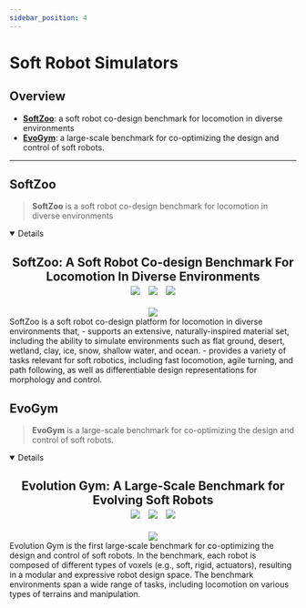 ```yaml
---
sidebar_position: 4
---
```


# Soft Robot Simulators

## Overview
- [**SoftZoo**](#softzoo): a soft robot co-design benchmark for locomotion in diverse environments
- [**EvoGym**](#evogym): a large-scale benchmark for co-optimizing the design and control of soft robots.

---

## SoftZoo
> **SoftZoo** is a soft robot co-design benchmark for locomotion in diverse environments

<details open>
<h2 align="center">
  <b>SoftZoo: A Soft Robot Co-design Benchmark For Locomotion In Diverse Environments</b>

<div align="center">
    <a href="https://github.com/zswang666/softzoo" target="_blank"><img src="https://img.shields.io/badge/Website-SoftZoo-red"></img></a>
    &nbsp;
    <a href="https://openreview.net/pdf?id=Xyme9p1rpZw" target="_blank"><img src="https://img.shields.io/badge/Paper-OpenReview-green"></img></a>
    &nbsp;
    <a href="https://github.com/zswang666/softzoo" target="_blank"><img src="https://img.shields.io/badge/Source-Code-purple"></img></a>
</div>
</h2>

<div align="center">
<div style={{ textAlign: 'center' }}>
    <img src="https://github.com/zswang666/softzoo/raw/main/imgs/demo.png"  />
  </div>
</div>
SoftZoo is a soft robot co-design platform for locomotion in diverse environments that,
- supports an extensive, naturally-inspired material set, including the ability to simulate environments such as flat ground, desert, wetland, clay, ice, snow, shallow water, and ocean.
- provides a variety of tasks relevant for soft robotics, including fast locomotion, agile turning, and path following, as well as differentiable design representations for morphology and control.

</details>

## EvoGym
> **EvoGym** is a large-scale benchmark for co-optimizing the design and control of soft robots.

<details open>
<h2 align="center">
  <b>Evolution Gym: A Large-Scale Benchmark for Evolving Soft Robots</b>
<div align="center">
    <a href="https://evolutiongym.github.io/" target="_blank"><img src="https://img.shields.io/badge/Website-EvoGym-red"></img></a>
    &nbsp;
    <a href="https://arxiv.org/pdf/2201.09863.pdf" target="_blank"><img src="https://img.shields.io/badge/Paper-ArXiv-green"></img></a>
    &nbsp;
    <a href="https://github.com/EvolutionGym" target="_blank"><img src="https://img.shields.io/badge/Source-Code-purple"></img></a>
</div>
</h2>
<div align="center">
<div style={{ textAlign: 'center' }}>
    <img src="https://evolutiongym.github.io/assets/images/ga_carry_small_rect_1_g30_r1.gif"  />
  </div>
</div>
Evolution Gym is the first large-scale benchmark for co-optimizing the design and control of soft robots. In the benchmark, each robot is composed of different types of voxels (e.g., soft, rigid, actuators), resulting in a modular and expressive robot design space. The benchmark environments span a wide range of tasks, including locomotion on various types of terrains and manipulation.


</details>